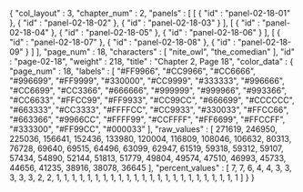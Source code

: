 {
  "col_layout" : 3,
  "chapter_num" : 2,
  "panels" : [
    [
      {
        "id" : "panel-02-18-01"
      },
      {
        "id" : "panel-02-18-02"
      },
      {
        "id" : "panel-02-18-03"
      }
    ],
    [
      {
        "id" : "panel-02-18-04"
      },
      {
        "id" : "panel-02-18-05"
      },
      {
        "id" : "panel-02-18-06"
      }
    ],
    [
      {
        "id" : "panel-02-18-07"
      },
      {
        "id" : "panel-02-18-08"
      },
      {
        "id" : "panel-02-18-09"
      }
    ]
  ],
  "page_num" : 18,
  "characters" : [
    "nite_owl",
    "the_comedian"
  ],
  "id" : "page-02-18",
  "weight" : 218,
  "title" : "Chapter 2, Page 18",
  "color_data" : {
    "page_num" : 18,
    "labels" : [
      "#FF9966",
      "#CC9966",
      "#CC6666",
      "#996699",
      "#FF9999",
      "#330000",
      "#CC9999",
      "#333333",
      "#996666",
      "#CC6699",
      "#CC3366",
      "#666666",
      "#999999",
      "#999966",
      "#993366",
      "#CC6633",
      "#FFCC99",
      "#FF9933",
      "#CC99CC",
      "#666699",
      "#CCCCCC",
      "#663333",
      "#CC3333",
      "#FFFFCC",
      "#CC9933",
      "#330033",
      "#FFCC66",
      "#663366",
      "#9966CC",
      "#FFFF99",
      "#CCFFFF",
      "#FF6699",
      "#FFCCFF",
      "#333300",
      "#FF99CC",
      "#000033"
    ],
    "raw_values" : [
      271619,
      246950,
      225036,
      156641,
      152436,
      133980,
      120004,
      116809,
      108046,
      106632,
      80313,
      76728,
      69640,
      69515,
      64496,
      63099,
      62947,
      61519,
      59318,
      59312,
      59107,
      57434,
      54890,
      52144,
      51813,
      51779,
      49804,
      49574,
      47510,
      46993,
      45733,
      44656,
      41235,
      38916,
      38078,
      36645
    ],
    "percent_values" : [
      7,
      7,
      6,
      4,
      4,
      3,
      3,
      3,
      3,
      3,
      2,
      2,
      1,
      1,
      1,
      1,
      1,
      1,
      1,
      1,
      1,
      1,
      1,
      1,
      1,
      1,
      1,
      1,
      1,
      1,
      1,
      1,
      1,
      1,
      1,
      1
    ]
  }
}
